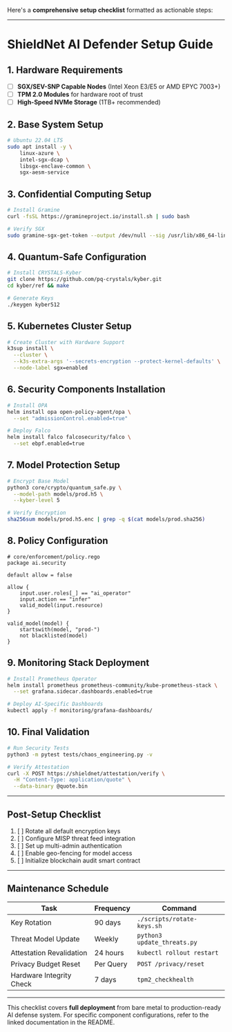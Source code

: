 Here's a **comprehensive setup checklist** formatted as actionable steps:

---

# ShieldNet AI Defender Setup Guide

## 1. Hardware Requirements
- [ ] **SGX/SEV-SNP Capable Nodes** (Intel Xeon E3/E5 or AMD EPYC 7003+)
- [ ] **TPM 2.0 Modules** for hardware root of trust
- [ ] **High-Speed NVMe Storage** (1TB+ recommended)

## 2. Base System Setup
```bash
# Ubuntu 22.04 LTS
sudo apt install -y \
    linux-azure \
    intel-sgx-dcap \
    libsgx-enclave-common \
    sgx-aesm-service
```

## 3. Confidential Computing Setup
```bash
# Install Gramine
curl -fsSL https://gramineproject.io/install.sh | sudo bash

# Verify SGX
sudo gramine-sgx-get-token --output /dev/null --sig /usr/lib/x86_64-linux-gnu/libsgx_util.so
```

## 4. Quantum-Safe Configuration
```bash
# Install CRYSTALS-Kyber
git clone https://github.com/pq-crystals/kyber.git
cd kyber/ref && make

# Generate Keys
./keygen kyber512
```

## 5. Kubernetes Cluster Setup
```bash
# Create Cluster with Hardware Support
k3sup install \
  --cluster \
  --k3s-extra-args '--secrets-encryption --protect-kernel-defaults' \
  --node-label sgx=enabled
```

## 6. Security Components Installation
```bash
# Install OPA
helm install opa open-policy-agent/opa \
  --set "admissionControl.enabled=true"

# Deploy Falco
helm install falco falcosecurity/falco \
  --set ebpf.enabled=true
```

## 7. Model Protection Setup
```bash
# Encrypt Base Model
python3 core/crypto/quantum_safe.py \
  --model-path models/prod.h5 \
  --kyber-level 5

# Verify Encryption
sha256sum models/prod.h5.enc | grep -q $(cat models/prod.sha256)
```

## 8. Policy Configuration
```rego
# core/enforcement/policy.rego
package ai.security

default allow = false

allow {
    input.user.roles[_] == "ai_operator"
    input.action == "infer"
    valid_model(input.resource)
}

valid_model(model) {
    startswith(model, "prod-")
    not blacklisted(model)
}
```

## 9. Monitoring Stack Deployment
```bash
# Install Prometheus Operator
helm install prometheus prometheus-community/kube-prometheus-stack \
  --set grafana.sidecar.dashboards.enabled=true

# Deploy AI-Specific Dashboards
kubectl apply -f monitoring/grafana-dashboards/
```

## 10. Final Validation
```bash
# Run Security Tests
python3 -m pytest tests/chaos_engineering.py -v

# Verify Attestation
curl -X POST https://shieldnet/attestation/verify \
  -H "Content-Type: application/quote" \
  --data-binary @quote.bin
```

---

## Post-Setup Checklist
1. [ ] Rotate all default encryption keys
2. [ ] Configure MISP threat feed integration
3. [ ] Set up multi-admin authentication
4. [ ] Enable geo-fencing for model access
5. [ ] Initialize blockchain audit smart contract

---

## Maintenance Schedule
| Task                        | Frequency | Command                     |
|-----------------------------|-----------|-----------------------------|
| Key Rotation                | 90 days   | `./scripts/rotate-keys.sh`  |
| Threat Model Update         | Weekly    | `python3 update_threats.py` |
| Attestation Revalidation    | 24 hours  | `kubectl rollout restart`   |
| Privacy Budget Reset        | Per Query | `POST /privacy/reset`       |
| Hardware Integrity Check    | 7 days    | `tpm2_checkhealth`          |

---

This checklist covers **full deployment** from bare metal to production-ready AI defense system. For specific component configurations, refer to the linked documentation in the README.

